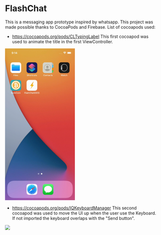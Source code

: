 # FlashChat
This is a messaging app prototype inspired by whatsapp. 
This project was made possible thanks to CocoaPods and Firebase.
List of cocoapods used: 
  - https://cocoapods.org/pods/CLTypingLabel 
  This first cocoapod was used to animate the title in the first ViewController.
   <img src="/Images/appVideo.gif" height="500"/>

  - https://cocoapods.org/pods/IQKeyboardManager 
  This second cocoapod was used to move the UI up when the user use the Keyboard. If not imported the keyboard overlaps with the "Send button".
  
  <img src="/Images/appVideo2.gif" height="500"/>
